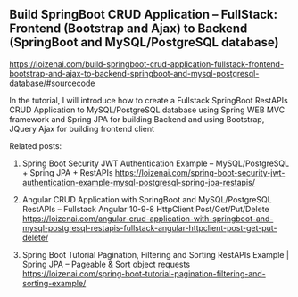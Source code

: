 Build SpringBoot CRUD Application – FullStack: Frontend (Bootstrap and Ajax) to Backend (SpringBoot and MySQL/PostgreSQL database)
-------------------------
https://loizenai.com/build-springboot-crud-application-fullstack-frontend-bootstrap-and-ajax-to-backend-springboot-and-mysql-postgresql-database/#sourcecode

In the tutorial, I will introduce how to create a Fullstack SpringBoot RestAPIs CRUD Application to MySQL/PostgreSQL database using Spring WEB MVC framework and Spring JPA for building Backend and using Bootstrap, JQuery Ajax for building frontend client

Related posts:

1. Spring Boot Security JWT Authentication Example – MySQL/PostgreSQL + Spring JPA + RestAPIs
https://loizenai.com/spring-boot-security-jwt-authentication-example-mysql-postgresql-spring-jpa-restapis/

2. Angular CRUD Application with SpringBoot and MySQL/PostgreSQL RestAPIs – Fullstack Angular 10-9-8 HttpClient Post/Get/Put/Delete
https://loizenai.com/angular-crud-application-with-springboot-and-mysql-postgresql-restapis-fullstack-angular-httpclient-post-get-put-delete/

3. Spring Boot Tutorial Pagination, Filtering and Sorting RestAPIs Example | Spring JPA – Pageable & Sort object requests
https://loizenai.com/spring-boot-tutorial-pagination-filtering-and-sorting-example/
